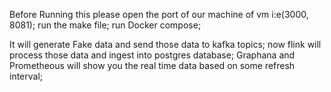 Before Running this please open the port of our machine of vm i:e(3000, 8081);
run the make file;
run Docker compose;

It will generate Fake data and send those data to kafka topics;
now flink will process those data and ingest into postgres database; 
Graphana and Prometheous will show you the real time data based on some refresh interval;
